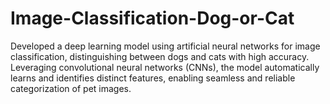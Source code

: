 # Image-Classification-Dog-or-Cat
Developed a deep learning model using artificial neural networks for image classification, distinguishing between dogs and cats with high accuracy. Leveraging convolutional neural networks (CNNs), the model automatically learns and identifies distinct features, enabling seamless and reliable categorization of pet images.
